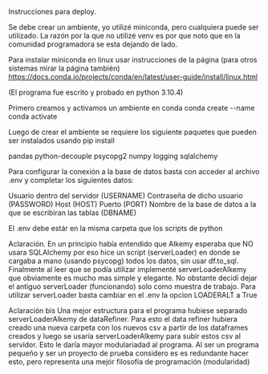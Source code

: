 Instrucciones para deploy.

Se debe crear un ambiente, yo utilizé miniconda, pero cualquiera puede ser utilizado.
La razón por la que no utilizé venv es por que noto que en la comunidad programadora se esta dejando de lado.

Para instalar miniconda en linux usar instrucciones de la página (para otros sistemas mirar la página también)
https://docs.conda.io/projects/conda/en/latest/user-guide/install/linux.html

(El programa fue escrito y probado en python 3.10.4)

Primero creamos y activamos un ambiente en conda
conda create --name <nombre del ambiente>
conda activate <nombre del ambiente>

Luego de crear el ambiente se requiere los siguiente paquetes que pueden ser instalados usando pip install <nombre paquete>

pandas
python-decouple
psycopg2
numpy
logging
sqlalchemy

Para configurar la conexión a la base de datos basta con acceder al archivo .env y completar los siguientes datos:

Usuario dentro del servidor (USERNAME)
Contraseña de dicho usuario (PASSWORD)
Host (HOST)
Puerto (PORT)
Nombre de la base de datos a la que se escribiran las tablas (DBNAME)

El .env debe estár en la misma carpeta que los scripts de python

Aclaración.
En un principio había entendido que Alkemy esperaba que NO usara SQLAlchemy por eso hice un script (serverLoader) en donde se cargaba a mano (usando psycopg) todos los datos, sin usar df.to_sql. Finalmente al leer que se podía utilizar implementé serverLoaderAlkemy que obviamente es mucho mas simple y elegante. No obstante decidí dejar el antiguo serverLoader (funcionando) solo como muestra de trabajo.
Para utilizar serverLoader basta cambiar en el .env la opcion LOADERALT a True

Aclaración bis
Una mejor estructura para el programa hubiese separado serverLoaderAlkemy de dataRefiner.
Para esto el data refiner hubiera creado una nueva carpeta con los nuevos csv a partir de los dataframes creados y luego se usaría serverLoaderAlkemy para subir estos csv al servidor. Esto le daría mayor modulariadad al programa.
Al ser un programa pequeño y ser un proyecto de prueba considero es es redundante hacer esto, pero representa una mejór filosofía de programación (modularidad)